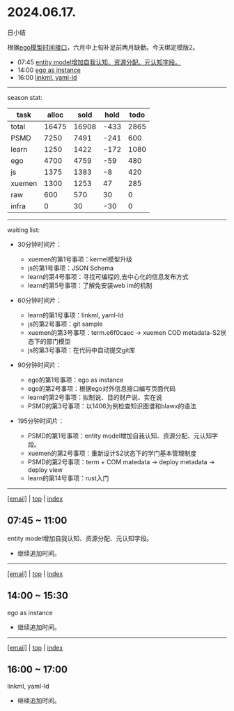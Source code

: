 # 2024.06.17.
日小结  

<a id="top"></a>
根据[ego模型时间接口](https://gitee.com/hyg/blog/blob/master/timeflow.md)，六月中上旬补足前两月缺勤。今天绑定模版2。

<a id="index"></a>
- 07:45	[entity model增加自我认知、资源分配、元认知字段。](#20240617074500)  
- 14:00	[ego as instance](#20240617140000)  
- 16:00	[linkml, yaml-ld](#20240617160000)  

---
season stat:

| task | alloc | sold | hold | todo |
| --- | --- | --- | --- | --- |
| total | 16475 | 16908 | -433 | 2865 |
| PSMD | 7250 | 7491 | -241 | 600 |
| learn | 1250 | 1422 | -172 | 1080 |
| ego | 4700 | 4759 | -59 | 480 |
| js | 1375 | 1383 | -8 | 420 |
| xuemen | 1300 | 1253 | 47 | 285 |
| raw | 600 | 570 | 30 | 0 |
| infra | 0 | 30 | -30 | 0 |

---

waiting list:


- 30分钟时间片：
  - xuemen的第1号事项：kernel模型升级
  - js的第1号事项：JSON Schema
  - learn的第4号事项：寻找可编程的,去中心化的信息发布方式
  - learn的第5号事项：了解免安装web im的机制

- 60分钟时间片：
  - learn的第1号事项：linkml, yaml-ld
  - js的第2号事项：git sample
  - xuemen的第3号事项：term.e6f0caec -> xuemen COD metadata-S2状态下的部门模型
  - js的第3号事项：在代码中自动提交git库

- 90分钟时间片：
  - ego的第1号事项：ego as instance
  - ego的第2号事项：根据ego对外信息接口编写页面代码
  - learn的第2号事项：拟制说、目的财产说、实在说
  - PSMD的第3号事项：以1406为例检查知识图谱和blawx的语法

- 195分钟时间片：
  - PSMD的第1号事项：entity model增加自我认知、资源分配、元认知字段。
  - xuemen的第2号事项：重新设计S2状态下的学门基本管理制度
  - PSMD的第2号事项：term + COM matedata -> deploy metadata -> deploy view
  - learn的第14号事项：rust入门

---

<a href="mailto:huangyg@mars22.com?subject=关于2024.06.17.[entity model增加自我认知、资源分配、元认知字段。]任务&body=日期: 20240617%0D%0A序号: 0%0D%0A手稿:../../draft/2024/06/20240617074500.md%0D%0A---请勿修改邮件主题及以上内容 从下一行开始写您的想法---%0D%0A">[email]</a> | [top](#top) | [index](#index)
<a id="20240617074500"></a>
## 07:45 ~ 11:00
entity model增加自我认知、资源分配、元认知字段。

- 继续追加时间。

---

<a href="mailto:huangyg@mars22.com?subject=关于2024.06.17.[ego as instance]任务&body=日期: 20240617%0D%0A序号: 1%0D%0A手稿:../../draft/2024/06/20240617140000.md%0D%0A---请勿修改邮件主题及以上内容 从下一行开始写您的想法---%0D%0A">[email]</a> | [top](#top) | [index](#index)
<a id="20240617140000"></a>
## 14:00 ~ 15:30
ego as instance

- 继续追加时间。

---

<a href="mailto:huangyg@mars22.com?subject=关于2024.06.17.[linkml, yaml-ld]任务&body=日期: 20240617%0D%0A序号: 2%0D%0A手稿:../../draft/2024/06/20240617160000.md%0D%0A---请勿修改邮件主题及以上内容 从下一行开始写您的想法---%0D%0A">[email]</a> | [top](#top) | [index](#index)
<a id="20240617160000"></a>
## 16:00 ~ 17:00
linkml, yaml-ld

- 继续追加时间。
